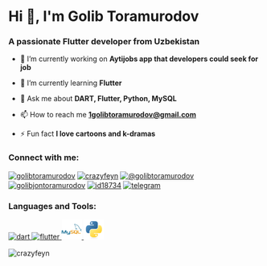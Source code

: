 <h1 align="left">Hi 👋, I'm Golib Toramurodov</h1>
<h3 align="left">A passionate Flutter developer from Uzbekistan</h3>

- 🔭 I’m currently working on **Aytijobs app that developers could seek for job**

- 🌱 I’m currently learning **Flutter**

- 💬 Ask me about **DART, Flutter, Python, MySQL**

- 📫 How to reach me **1golibtoramurodov@gmail.com**

- ⚡ Fun fact **I love cartoons and k-dramas**

<h3 align="left">Connect with me:</h3>
<p align="left">
<a href="https://linkedin.com/in/golibtoramurodov" target="blank"><img align="center" src="https://raw.githubusercontent.com/rahuldkjain/github-profile-readme-generator/master/src/images/icons/Social/linked-in-alt.svg" alt="golibtoramurodov" height="30" width="40" /></a>
<a href="https://instagram.com/crazyfeyn" target="blank"><img align="center" src="https://raw.githubusercontent.com/rahuldkjain/github-profile-readme-generator/master/src/images/icons/Social/instagram.svg" alt="crazyfeyn" height="30" width="40" /></a>
<a href="https://medium.com/@golibtoramurodov" target="blank"><img align="center" src="https://raw.githubusercontent.com/rahuldkjain/github-profile-readme-generator/master/src/images/icons/Social/medium.svg" alt="@golibtoramurodov" height="30" width="40" /></a>
<a href="https://www.youtube.com/c/golibjontoramurodov" target="blank"><img align="center" src="https://raw.githubusercontent.com/rahuldkjain/github-profile-readme-generator/master/src/images/icons/Social/youtube.svg" alt="golibjontoramurodov" height="30" width="40" /></a>
<a href="https://www.leetcode.com/id18734" target="blank"><img align="center" src="https://raw.githubusercontent.com/rahuldkjain/github-profile-readme-generator/master/src/images/icons/Social/leet-code.svg" alt="id18734" height="30" width="40" /></a>
<a href="https://t.me/toramurodov" target="blank"><img align="center" src="https://cdn.worldvectorlogo.com/logos/telegram-1.svg" alt="telegram" height="30" width="40" /></a>
</p>

<h3 align="left">Languages and Tools:</h3>
<p align="left"> 
  <a href="https://dart.dev" target="_blank" rel="noreferrer"> 
    <img src="https://www.vectorlogo.zone/logos/dartlang/dartlang-icon.svg" alt="dart" width="40" height="40"/> 
  </a> 
  <a href="https://flutter.dev" target="_blank" rel="noreferrer"> 
    <img src="https://www.vectorlogo.zone/logos/flutterio/flutterio-icon.svg" alt="flutter" width="40" height="40"/> 
  </a> 
  <a href="https://www.mysql.com/" target="_blank" rel="noreferrer"> 
    <img src="https://raw.githubusercontent.com/devicons/devicon/master/icons/mysql/mysql-original-wordmark.svg" alt="mysql" width="40" height="40"/> 
  </a> 
  <a href="https://www.python.org" target="_blank" rel="noreferrer"> 
    <img src="https://raw.githubusercontent.com/devicons/devicon/master/icons/python/python-original.svg" alt="python" width="40" height="40"/> 
  </a> 
</p>

<p><img align="center" src="https://github-readme-stats.vercel.app/api/top-langs?username=crazyfeyn&show_icons=true&locale=en&layout=compact" alt="crazyfeyn" /></p>

